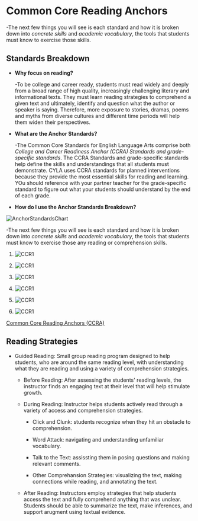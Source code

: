 # Common Core Reading Anchors

-The next few things you will see is each standard and how it is broken down into _concrete skills_ and _academic vocabulary_, the tools that students must know to exercise those skills. 

## Standards Breakdown

- **Why focus on reading?** 

	-To be college and career ready, students must read widely and deeply from a broad range of high quality, increasingly challenging literary and informational texts. They must learn reading strategies to comprehend a given text and ultimately, identify and question what the author or speaker is saying. Therefore, more exposure to stories, dramas, poems and myths from diverse cultures and different time periods will help them widen their perspectives.

- **What are the Anchor Standards?**

	-The Common Core Standards for English Language Arts comprise both _College and Career Readiness Anchor (CCRA) Standards and grade-specific standards_. The CCRA Standards and grade-specific standards help define the skills and understandings that all students must demonstrate. CYLA uses CCRA standards for planned interventions because they provide the most essential skills for reading and learning. YOu should reference with your partner teacher for the grade-specific standard to figure out what your students should understand by the end of each grade.

- **How do I use the Anchor Standards Breakdown?**

![AnchorStandardsChart](/_images/anchor_standards.png)

-The next few things you will see is each standard and how it is broken down into _concrete skills_ and _academic vocabulary_, the tools that students must know to exercise those any reading or comprehension skills. 

1. ![CCR1](/_images/CCR1.png)

2. ![CCR1](/_images/CCR2.png)

3. ![CCR1](/_images/CCR3.png)

4. ![CCR1](/_images/CCR4.png)

5. ![CCR1](/_images/CCR5.png)

6. ![CCR1](/_images/CCR6.png)



[Common Core Reading Anchors (CCRA)](http://www.corestandards.org/ELA-Literacy/CCRA/R/)


## Reading Strategies

- Guided Reading: Small group reading program designed to help students, who are around the same reading level, with understanding what they are reading and using a variety of comprehension strategies.

	- Before Reading: After assessing the students' reading levels, the instructor finds an engaging text at their level that will help stimulate growth.

	- During Reading: Instructor helps students actively read through a variety of access and comprehension strategies. 

		- Click and Clunk: students recognize when they hit an obstacle to comprehension.

		- Word Attack: navigating and understanding unfamiliar vocabulary.

		- Talk to the Text: assissting them in posing questions and making relevant comments.

		- Other Comprehansion Strategies: visualizing the text, making connections while reading, and annotating the text.

	- After Reading: Instructors employ strategies that help students access the text and fully comprehend anything that was unclear. Students should be able to summarize the text, make inferences, and support arugment using textual evidence.